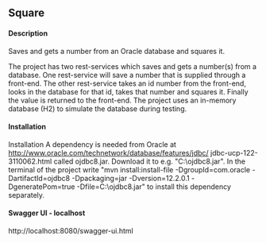 ## Square

#### Description

Saves and gets a number from an Oracle database and squares it.

The project has two rest-services which saves and gets a number(s) from
a database. One rest-service will save a number that is supplied
through a front-end. The other rest-service takes an id number from the
front-end, looks in the database for that id, takes that number and
squares it. Finally the value is returned to the front-end. The project
uses an in-memory database (H2) to simulate the database during testing.

#### Installation

Installation
A dependency is needed from Oracle at
http://www.oracle.com/technetwork/database/features/jdbc/
jdbc-ucp-122-3110062.html
called ojdbc8.jar. Download it to e.g. "C:\ojdbc8.jar". In the terminal
of the project write
"mvn install:install-file -DgroupId=com.oracle -DartifactId=ojdbc8
-Dpackaging=jar -Dversion=12.2.0.1 -DgeneratePom=true
-Dfile=C:\ojdbc8.jar" to install this dependency separately.

#### Swagger UI - localhost

http://localhost:8080/swagger-ui.html

